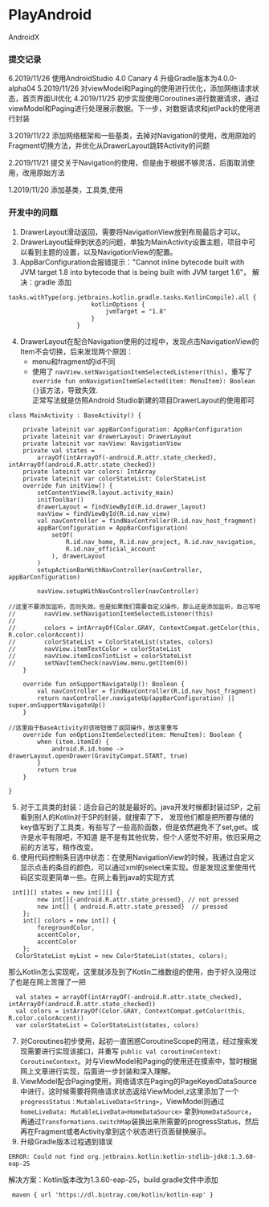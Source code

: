 # PlayAndroid

AndroidX

### 提交记录
6.2019/11/26 使用AndroidStudio 4.0 Canary 4 升级Gradle版本为4.0.0-alpha04
5.2019/11/26 对viewModel和Paging的使用进行优化，添加网络请求状态，首页界面UI优化
4.2019/11/25 初步实现使用Coroutines进行数据请求，通过viewModel和Paging进行处理展示数据。下一步，对数据请求和jetPack的使用进行封装

3.2019/11/22 添加网络框架和一些基类，去掉对Navigation的使用，改用原始的Fragment切换方法，并优化从DrawerLayout跳转Activity的问题

2.2019/11/21 提交关于Navigation的使用，但是由于根据不够灵活，后面取消使用，改用原始方法

1.2019/11/20 添加基类，工具类,使用

### 开发中的问题
1. DrawerLayout滑动返回，需要将NavigationView放到布局最后才可以。
2. DrawerLayout延伸到状态的问题，单独为MainActivity设置主题，项目中可以看到主题的设置，以及NavigationView的配置。
3. AppBarConfiguration会报错提示："Cannot inline bytecode built with JVM target 1.8 into bytecode that is being built with JVM target 1.6"，
解决：gradle 添加
```
tasks.withType(org.jetbrains.kotlin.gradle.tasks.KotlinCompile).all {
                       kotlinOptions {
                           jvmTarget = "1.8"
                       }
                   }
```
4. DrawerLayout在配合Navigation使用的过程中，发现点击NavigationView的Item不会切换，后来发现两个原因：
    - menu和fragment的id不同
    - 使用了 ``navView.setNavigationItemSelectedListener(this)``，重写了``override fun onNavigationItemSelected(item: MenuItem): Boolean {}``该方法，导致失效.</br>
    正常写法就是仿照Android Studio新建的项目DrawerLayout的使用即可

```
class MainActivity : BaseActivity() {

    private lateinit var appBarConfiguration: AppBarConfiguration
    private lateinit var drawerLayout: DrawerLayout
    private lateinit var navView: NavigationView
    private val states =
        arrayOf(intArrayOf(-android.R.attr.state_checked), intArrayOf(android.R.attr.state_checked))
    private lateinit var colors: IntArray
    private lateinit var colorStateList: ColorStateList
    override fun initView() {
        setContentView(R.layout.activity_main)
        initToolbar()
        drawerLayout = findViewById(R.id.drawer_layout)
        navView = findViewById(R.id.nav_view)
        val navController = findNavController(R.id.nav_host_fragment)
        appBarConfiguration = AppBarConfiguration(
            setOf(
                R.id.nav_home, R.id.nav_project, R.id.nav_navigation,
                R.id.nav_official_account
            ), drawerLayout
        )
        setupActionBarWithNavController(navController, appBarConfiguration)

        navView.setupWithNavController(navController)

//这里不要添加监听，否则失效。但是如果我们需要自定义操作，那么还是添加监听，自己写吧
//        navView.setNavigationItemSelectedListener(this)
//
//        colors = intArrayOf(Color.GRAY, ContextCompat.getColor(this, R.color.colorAccent))
//        colorStateList = ColorStateList(states, colors)
//        navView.itemTextColor = colorStateList
//        navView.itemIconTintList = colorStateList
//        setNavItemCheck(navView.menu.getItem(0))
    }

    override fun onSupportNavigateUp(): Boolean {
        val navController = findNavController(R.id.nav_host_fragment)
        return navController.navigateUp(appBarConfiguration) || super.onSupportNavigateUp()
    }

//这里由于BaseActivity对该按钮做了返回操作，故这里重写
    override fun onOptionsItemSelected(item: MenuItem): Boolean {
        when (item.itemId) {
            android.R.id.home -> drawerLayout.openDrawer(GravityCompat.START, true)
        }
        return true
    }

}
```
5. 对于工具类的封装：适合自己的就是最好的。java开发时候都封装过SP，之前看到别人的Kotlin对于SP的封装，就搜索了下，
发现他们都是把所要存储的key值写到了工具类，有些写了一些高阶函数，但是依然避免不了set,get。或许是水平有限吧，不知道
是不是有其他优势，但个人感觉不好用，依旧采用之前的方法写，稍作改变。
6. 使用代码控制条目选中状态：在使用NavigationView的时候，我通过自定义显示点击的条目的颜色，可以通过xml的select来实现。但是发现这里使用代码区实现更简单一些。在网上看到java的实现方式 
```
 int[][] states = new int[][] {
        new int[]{-android.R.attr.state_pressed}, // not pressed
        new int[] { android.R.attr.state_pressed}  // pressed
    };
    int[] colors = new int[] {
        foregroundColor,
        accentColor,
        accentColor
    };
  ColorStateList myList = new ColorStateList(states, colors);
```
那么Kotlin怎么实现呢，这里就涉及到了Kotlin二维数组的使用，由于好久没用过了也是在网上苦搜了一把
```
  val states = arrayOf(intArrayOf(-android.R.attr.state_checked), intArrayOf(android.R.attr.state_checked))
  val colors = intArrayOf(Color.GRAY, ContextCompat.getColor(this, R.color.colorAccent))
  var colorStateList = ColorStateList(states, colors)
```
7. 对Coroutines初步使用，起初一直困惑CoroutineScope的用法，经过搜索发现需要进行实现该接口，并重写 ```public val coroutineContext: CoroutineContext```。对与ViewModel和Paging的使用还在摸索中，暂时根据网上文章进行实现，后面进一步封装和深入理解。
8. ViewModel配合Paging使用，网络请求在Paging的PageKeyedDataSource中进行，这时候需要将网络请求状态返给ViewModel,z这里添加了一个`progressStatus：MutableLiveData<String>`，ViewModel则通过`homeLiveData: MutableLiveData<HomeDataSource>` 拿到`HomeDataSource`，再通过`Transformations.switchMap`装换出来所需要的progressStatus，然后再在Fragment或者Activity拿到这个状态进行页面替换展示。
9. 升级Gradle版本过程遇到错误
```
ERROR: Could not find org.jetbrains.kotlin:kotlin-stdlib-jdk8:1.3.60-eap-25
```
解决方案：Kotlin版本改为1.3.60-eap-25，build.gradle文件中添加
```
 maven { url 'https://dl.bintray.com/kotlin/kotlin-eap' }
```